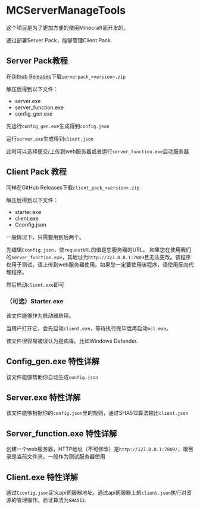 # MCServerManageTools

这个项目是为了更加方便的使用Minecraft而开发的。

通过部署Server Pack，能够管理Client Pack.

## Server Pack教程

在[Github Releases](https://github.com/PsBashTeam/MCSMT/releases/latest)下载`serverpack_<version>.zip`

解压后得到以下文件：
- server.exe
- server_function.exe
- config_gen.exe

先运行`config_gen.exe`生成得到`config.json`

运行`server.exe`生成得到`client.json`

此时可以选择提交/上传到web服务器或者运行`server_function.exe`启动服务器

## Client Pack 教程

同样在GitHub Releases下载`client_pack_<version>.zip`

解压后得到以下文件：
- starter.exe
- client.exe
- Cconfig.json

一般情况下，只需要用到后两个。

先编辑`Cconfig.json`，使`requestURL`的值是您服务器的URL。
    如果您在使用我们的`server_function.exe`，其地址为`http://127.0.0.1:7809`且无法更改。该程序仅用于测试，请上传到web服务器使用。如果您一定要使用该程序，请使用反向代理程序。

然后启动`client.exe`即可

### （可选）Starter.exe

该文件能够作为启动器启用。

当用户打开它，会先启动`client.exe`，等待执行完毕后再启动`mcl.exe`。

该文件很容易被误认为是病毒。比如Windows Defender.

## Config_gen.exe 特性详解
该文件能够帮助你自动生成`config.json`

## Server.exe 特性详解
该文件能够根据你的`config.json`里的规则，通过SHA512算法输出`client.json`

## Server_function.exe 特性详解
创建一个web服务器，HTTP地址（不可修改）是`http://127.0.0.1:7809/`，根目录是当前文件夹。一般作为测试服务器使用

## Client.exe 特性详解
通过`Cconfig.json`定义api伺服器地址。通过api伺服器上的`client.json`执行对资源的管理操作。验证算法为`SHA512`.

